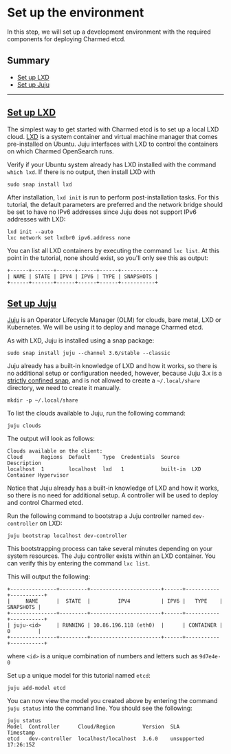 # Set up the environment

In this step, we will set up a development environment with the required components for deploying Charmed etcd.

## Summary
* [Set up LXD](#heading--set-up-lxd)
* [Set up Juju](#heading--set-up-juju)

---

<a href="#heading--set-up-lxd"><h2 id="heading--set-up-lxd"> Set up LXD </h2></a>

The simplest way to get started with Charmed etcd is to set up a local LXD cloud.
[LXD](https://documentation.ubuntu.com/lxd/en/latest/) is a system container and
virtual machine manager that comes pre-installed on Ubuntu. Juju interfaces with
LXD to control the containers on which Charmed OpenSearch runs.

Verify if your Ubuntu system already has LXD installed with the command `which lxd`.
If there is no output, then install LXD with

```shell
sudo snap install lxd
```

After installation, `lxd init` is run to perform post-installation tasks. For this
tutorial, the default parameters are preferred and the network bridge should be set
to have no IPv6 addresses since Juju does not support IPv6 addresses with LXD:

```shell
lxd init --auto
lxc network set lxdbr0 ipv6.address none
```

You can list all LXD containers by executing the command `lxc list`. At this point
in the tutorial, none should exist, so you'll only see this as output:

```shell
+------+-------+------+------+------+-----------+
| NAME | STATE | IPV4 | IPV6 | TYPE | SNAPSHOTS |
+------+-------+------+------+------+-----------+
```

<a href="#heading--set-up-juju"><h2 id="heading--set-up-juju"> Set up Juju </h2></a>

[Juju](https://juju.is/docs/juju) is an Operator Lifecycle Manager (OLM) for clouds,
bare metal, LXD or Kubernetes. We will be using it to deploy and manage Charmed etcd. 

As with LXD, Juju is installed using a snap package:

```shell
sudo snap install juju --channel 3.6/stable --classic
```

Juju already has a built-in knowledge of LXD and how it works, so there is no
additional setup or configuration needed, however,  because Juju 3.x is a
[strictly confined snap](https://snapcraft.io/docs/classic-confinement), 
and is not allowed to create a `~/.local/share` directory, we need to create it
manually.

```shell
mkdir -p ~/.local/share
```

To list the clouds available to Juju, run the following command:

```shell
juju clouds
```

The output will look as follows:

```shell
Clouds available on the client:
Cloud      Regions  Default    Type  Credentials  Source    Description
localhost  1        localhost  lxd   1            built-in  LXD Container Hypervisor
```

Notice that Juju already has a built-in knowledge of LXD and how it works,
so there is no need for additional setup. A controller will be used to deploy
and control Charmed etcd. 

Run the following command to bootstrap a Juju controller named `dev-controller` on LXD:

```shell
juju bootstrap localhost dev-controller
```

This bootstrapping process can take several minutes depending on your system
resources. The Juju controller exists within an LXD container. You can verify
this by entering the command `lxc list`.

This will output the following:

```shell
+---------------+---------+-----------------------+------+-----------+-----------+
|     NAME      |  STATE  |         IPV4          | IPV6 |   TYPE    | SNAPSHOTS |
+---------------+---------+-----------------------+------+-----------+-----------+
| juju-<id>     | RUNNING | 10.86.196.118 (eth0)  |      | CONTAINER | 0         |
+---------------+---------+-----------------------+------+-----------+-----------+
```

where `<id>` is a unique combination of numbers and letters such as `9d7e4e-0`

Set up a unique model for this tutorial named `etcd`:

```shell
juju add-model etcd
```

You can now view the model you created above by entering the command `juju status`
into the command line. You should see the following:

```shell
juju status
Model  Controller      Cloud/Region         Version  SLA          Timestamp
etcd   dev-controller  localhost/localhost  3.6.0    unsupported  17:26:15Z
```